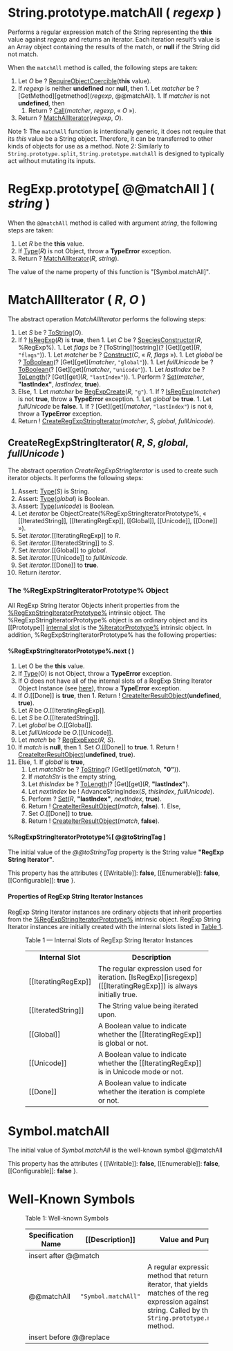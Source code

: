 # String.prototype.matchAll ( *regexp* )</h1>

Performs a regular expression match of the String representing the **this** value against *regexp* and returns an iterator. Each iteration result’s value is an Array object containing the results of the match, or **null** if the String did not match.

When the `matchAll` method is called, the following steps are taken:
  1. Let *O* be ? [RequireObjectCoercible][require-object-coercible](**this** value).
  1. If *regexp* is neither **undefined** nor **null**, then
    1. Let *matcher* be ? [GetMethod][getmethod](*regexp*, @@matchAll).
    1. If *matcher* is not **undefined**, then
      1. Return ? [Call](call)(*matcher*, *regexp*, &laquo; *O* &raquo;).
  1. Return ? [MatchAllIterator](#matchalliterator)(*regexp*, *O*).

Note 1: The `matchAll` function is intentionally generic, it does not require that its *this* value be a String object. Therefore, it can be transferred to other kinds of objects for use as a method.
Note 2: Similarly to `String.prototype.split`, `String.prototype.matchAll` is designed to typically act without mutating its inputs.

# RegExp.prototype[ @@matchAll ] ( *string* )

When the `@@matchAll` method is called with argument *string*, the following steps are taken:
  1. Let *R* be the **this** value.
  1. If [Type][type](_R_) is not Object, throw a **TypeError** exception.
  1. Return ? [MatchAllIterator](#matchalliterator)(*R*, *string*).

The value of the name property of this function is "[Symbol.matchAll]".

# MatchAllIterator ( *R*, *O* )

The abstract operation *MatchAllIterator* performs the following steps:
  1. Let *S* be ? [ToString][to-string](*O*).
  1. If ? [IsRegExp][isregexp](*R*) is **true**, then
    1. Let *C* be ? [SpeciesConstructor][species-constructor](*R*, %RegExp%).
    1. Let *flags* be ? [ToString][tostring](? [Get][get](*R*, `"flags"`)).
    1. Let *matcher* be ? [Construct][construct](*C*, « *R*, *flags* »).
    1. Let *global* be ? [ToBoolean][to-boolean](? [Get][get](*matcher*, `"global"`)).
    1. Let *fullUnicode* be ? [ToBoolean][to-boolean](? [Get][get](*matcher*, `"unicode"`)).
    1. Let *lastIndex* be ? [ToLength][tolength](? [Get][get](*R*, `"lastIndex"`)).
    1. Perform ? [Set][set](*matcher*, **"lastIndex"**, *lastIndex*, **true**).
  1. Else,
    1. Let *matcher* be [RegExpCreate][regexp-create](*R*, `"g"`).
    1. If ? [IsRegExp][isregexp](*matcher*) is not **true**, throw a **TypeError** exception.
    1. Let *global* be **true**.
    1. Let *fullUnicode* be **false**.
    1. If ? [Get][get](*matcher*, `"lastIndex"`) is not `0`, throw a **TypeError** exception.
  1. Return ! [CreateRegExpStringIterator](#createregexpstringiterator-abstract-operation)(*matcher*, *S*, *global*, *fullUnicode*).

## CreateRegExpStringIterator( *R*, *S*, *global*, *fullUnicode* )

The abstract operation *CreateRegExpStringIterator* is used to create such iterator objects. It performs the following steps:
  1. Assert: [Type][type](*S*) is String.
  1. Assert: [Type][type](*global*) is Boolean.
  1. Assert: [Type][type](*unicode*) is Boolean.
  1. Let *iterator* be ObjectCreate(<emu-xref href="#%RegExpStringIteratorPrototype%">%RegExpStringIteratorPrototype%</emu-xref>, « [[IteratedString]], [[IteratingRegExp]], [[Global]], [[Unicode]], [[Done]] »).
  1. Set *iterator*.[[IteratingRegExp]] to *R*.
  1. Set *iterator*.[[IteratedString]] to *S*.
  1. Set *iterator*.[[Global]] to *global*.
  1. Set *iterator*.[[Unicode]] to *fullUnicode*.
  1. Set *iterator*.[[Done]] to **true**.
  1. Return *iterator*.

### The %RegExpStringIteratorPrototype% Object

All RegExp String Iterator Objects inherit properties from the [%RegExpStringIteratorPrototype%](#the-regexpstringiteratorprototype-object) intrinsic object. The %RegExpStringIteratorPrototype% object is an ordinary object and its [[Prototype]] [internal slot][internal-slot] is the [%IteratorPrototype%][iterator-prototype] intrinsic object</a>. In addition, %RegExpStringIteratorPrototype% has the following properties:

#### %RegExpStringIteratorPrototype%.next ( )
  1. Let O be the **this** value.
  1. If [Type][type](O) is not Object, throw a **TypeError** exception.
  1. If O does not have all of the internal slots of a RegExp String Iterator Object Instance (see [here](#PropertiesOfRegExpStringIteratorInstances)), throw a **TypeError** exception.
  1. If *O*.[[Done]] is **true**, then
    1. Return ! [CreateIterResultObject][create-iter-result-object](**undefined**, **true**).
  1. Let *R* be *O*.[[IteratingRegExp]].
  1. Let *S* be *O*.[[IteratedString]].
  1. Let *global* be *O*.[[Global]].
  1. Let *fullUnicode* be *O*.[[Unicode]].
  1. Let *match* be ? [RegExpExec][regexp-exec](*R*, *S*).
  1. If *match* is **null**, then
    1. Set *O*.[[Done]] to **true**.
    1. Return ! [CreateIterResultObject][create-iter-result-object](**undefined**, **true**).
  1. Else,
    1. If *global* is **true**,
      1. Let *matchStr* be ? [ToString][to-string](? [Get][get](*match*, **"0"**)).
      1. If *matchStr* is the empty string,
        1. Let *thisIndex* be ? [ToLength][tolength](? [Get][get](*R*, **"lastIndex"**).
        1. Let *nextIndex* be ! AdvanceStringIndex(*S*, *thisIndex*, *fullUnicode*).
        1. Perform ? [Set][set](*R*, **"lastIndex"**, *nextIndex*, **true**).
      1. Return ! [CreateIterResultObject][create-iter-result-object](*match*, **false**).
    1. Else,
      1. Set *O*.[[Done]] to **true**.
      1. Return ! [CreateIterResultObject][create-iter-result-object](_match_, **false**).

#### %RegExpStringIteratorPrototype%[ @@toStringTag ]

The initial value of the _@@toStringTag_ property is the String value **"RegExp String Iterator"**.</p>
This property has the attributes { [[Writable]]: **false**, [[Enumerable]]: **false**, [[Configurable]]: **true** }.</p>

#### Properties of RegExp String Iterator Instances</h1>

RegExp String Iterator instances are ordinary objects that inherit properties from the [%RegExpStringIteratorPrototype%](#%RegExpStringIteratorPrototype%) intrinsic object. RegExp String Iterator instances are initially created with the internal slots listed in <a href="#table-1">Table 1</a>.</p>

<figure>
  <figcaption><span id="table-1">Table 1</span> — Internal Slots of RegExp String Iterator Instances</figcaption>
  <table class="real-table">
    <tbody>
      <tr>
        <th>Internal Slot</th>
        <th>Description</th>
      </tr>
      <tr>
        <td>[[IteratingRegExp]]</td>
        <td>The regular expression used for iteration. [IsRegExp][isregexp]([[IteratingRegExp]]) is always initially true.</td>
      </tr>
      <tr>
        <td>[[IteratedString]]</td>
        <td>The String value being iterated upon.</td>
      </tr>
      <tr>
        <td>[[Global]]</td>
        <td>A Boolean value to indicate whether the [[IteratingRegExp]] is global or not.</td>
      </tr>
      <tr>
        <td>[[Unicode]]</td>
        <td>A Boolean value to indicate whether the [[IteratingRegExp]] is in Unicode mode or not.</td>
      </tr>
      <tr>
        <td>[[Done]]</td>
        <td>A Boolean value to indicate whether the iteration is complete or not.</td>
      </tr>
    </tbody>
  </table>
</figure>

# Symbol.matchAll

The initial value of *Symbol.matchAll* is the well-known symbol @@matchAll

This property has the attributes { [[Writable]]: **false**, [[Enumerable]]: **false**, [[Configurable]]: **false** }.

# Well-Known Symbols

<figure>
  <figcaption>Table 1: Well-known Symbols</figcaption>
  <table>
    <thead>
      <tr>
        <th>Specification Name</th>
        <th>[[Description]]</th>
        <th>Value and Purpose</th>
      </tr>
    </thead>
    <tbody>
      <tr>
        <td colspan="3">insert after @@match</td>
      </tr>
      <tr>
        <td>@@matchAll</td>
        <td><code>"Symbol.matchAll"</code></td>
        <td>A regular expression method that returns an iterator, that yields matches of the regular expression against a string. Called by the <code>String.prototype.matchAll</code> method.</td>
      </tr>
      <tr>
        <td colspan="3">insert before @@replace</td>
      </tr>
    </tbody>
  </table>
</figure>

[to-string]: https://tc39.github.io/ecma262/#sec-tostring
[regexp-create]: https://tc39.github.io/ecma262/#sec-regexpcreate
[regexp-exec]: https://tc39.github.io/ecma262/#sec-regexpexec
[require-object-coercible]: https://tc39.github.io/ecma262/#sec-requireobjectcoercible
[internal-slot]: https://tc39.github.io/ecma262/#sec-object-internal-methods-and-internal-slots
[type]: https://tc39.github.io/ecma262/#sec-ecmascript-data-types-and-values
[iterator-prototype]: https://tc39.github.io/ecma262/#sec-%iteratorprototype%-object
[create-iter-result-object]: https://tc39.github.io/ecma262/#sec-createiterresultobject
[isregexp]: https://tc39.github.io/ecma262/#sec-isregexp
[object-create]: https://tc39.github.io/ecma262/#sec-objectcreate
[call]: https://tc39.github.io/ecma262/#sec-call
[species-constructor]: https://tc39.github.io/ecma262/#sec-speciesconstructor
[construct]: https://tc39.github.io/ecma262/#sec-construct
[tolength]: https://tc39.github.io/ecma262/#sec-tolength
[set]: https://tc39.github.io/ecma262/#sec-set-o-p-v-throw
[to-boolean]: https://tc39.github.io/ecma262/#sec-toboolean
